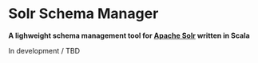 Solr Schema Manager
===================

**A lighweight schema management tool for [Apache Solr](http://lucene.apache.org/solr/) written in Scala**

In development / TBD